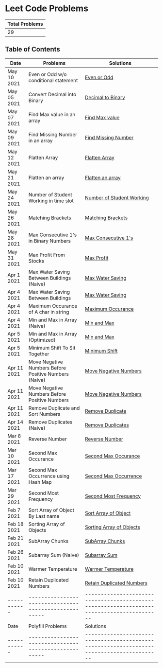 # Leet Code Problems

| Total Problems |
| -------------- |
| 29             |

## Table of Contents

| Date        | Problems                                              | Solutions                                                                                  |
| ----------- | ----------------------------------------------------- | ------------------------------------------------------------------------------------------ |
| May 10 2021 | Even or Odd w/o conditional statement                 | [Even or Odd](./code/even-or-odd-without-condition.js)                                     |
| May 05 2021 | Convert Decimal into Binary                           | [Decimal to Binary](./code/Convert-Decimal-into-Binary.js)                                 |
| May 07 2021 | Find Max value in an array                            | [Find Max value](./code/Find-Max-value-in-an-array.js)                                     |
| May 09 2021 | Find Missing Number in an array                       | [Find Missing Number](./code/Find-Missing-Number-in-an-array.js)                           |
| May 12 2021 | Flatten Array                                         | [Flatten Array](./code/Flatten-Array.js)                                                   |
| May 21 2021 | Flatten an array                                      | [Flatten an array](./code/Flatten-an-array.js)                                             |
| May 24 2021 | Number of Student Working in time slot                | [Number of Student Working](./code/MMT:-Number-of-Student-Working-in-time-slot.js)         |
| May 26 2021 | Matching Brackets                                     | [Matching Brackets](./code/Matching-Brackets.js)                                           |
| May 28 2021 | Max Consecutive 1's in Binary Numbers                 | [Max Consecutive 1's](./code/Max-Consecutive-1's-in-Binary-Numbers.js)                     |
| May 31 2021 | Max Profit From Stocks                                | [Max Profit](./code/Max-Profit-From-Stocks.js)                                             |
| Apr 1 2021  | Max Water Saving Between Buildings (Naive)            | [Max Water Saving](<./code/Max-Water-Saving-Between-Buildings-(Naive).js>)                 |
| Apr 4 2021  | Max Water Saving Between Buildings                    | [Max Water Saving](./code/Max-Water-Saving-Between-Buildings.js)                           |
| Apr 4 2021  | Maximum Occurance of A char in string                 | [Maximum Occurance](./code/Maximum-Occurance-of-A-char-in-string.js)                       |
| Apr 4 2021  | Min and Max in Array (Naive)                          | [Min and Max](<./code/Min-and-Max-in-Array-(Naive).js>)                                    |
| Apr 5 2021  | Min and Max in Array (Optimized)                      | [Min and Max](<./code/Min-and-Max-in-Array-(Optimized).js>)                                |
| Apr 5 2021  | Minimum Shift To Sit Together                         | [Minimum Shift](./code/Minimum-Shift-To-Sit-Together.js)                                   |
| Apr 11 2021 | Move Negative Numbers Before Positive Numbers (Naive) | [Move Negative Numbers](<./code/Move-Negative-Numbers-Before-Positive-Numbers-(Naive).js>) |
| Apr 11 2021 | Move Negative Numbers Before Positive Numbers         | [Move Negative Numbers](./code/Move-Negative-Numbers-Before-Positive-Numbers.js)           |
| Apr 11 2021 | Remove Duplicate and Sort Numbers                     | [Remove Duplicate](./code/Remove-Duplicate-and-Sort-Numbers.js)                            |
| Apr 14 2021 | Remove Duplicates (Naive)                             | [Remove Duplicates](<./code/Remove-Duplicates-(Naive).js>)                                 |
| Mar 8 2021  | Reverse Number                                        | [Reverse Number](./code/Reverse-Number.js)                                                 |
| Mar 10 2021 | Second Max Occurance                                  | [Second Max Occurance](./code/Second-Max-Occurance.js)                                     |
| Mar 17 2021 | Second Max Occurrence using Hash Map                  | [Second Max Occurrence](./code/Second-Max-Occurrence-using-Hash-Map.js)                    |
| Mar 29 2021 | Second Most Frequency                                 | [Second Most Frequency](./code/Second-Most-Frequency.js)                                   |
| Feb 7 2021  | Sort Array of Object By Last name                     | [Sort Array of Object](./code/Sort-Array-of-Object-By-Last-name.js)                        |
| Feb 18 2021 | Sorting Array of Objects                              | [Sorting Array of Objects](./code/Sorting-Array-of-Objects.js)                             |
| Feb 21 2021 | SubArray Chunks                                       | [SubArray Chunks](./code/SubArray-Chunks.js)                                               |
| Feb 26 2021 | Subarray Sum (Naive)                                  | [Subarray Sum](<./code/Subarray-Sum-(Naive).js>)                                           |
| Feb 10 2021 | Warmer Temperature                                    | [Warmer Temperature](./code/Warmer-Temperature.js)                                         |
| Feb 10 2021 | Retain Duplicated Numbers                             | [Retain Duplicated Numbers](./code/Retain-Duplicated-Numbers.js)                           |
| ----------- | ----------------------------------------------------- | ------------------------------------------------------------------------------------------ |
| Date        | Polyfill Problems                                     | Solutions                                                                                  |
| ----------- | ----------------------------------------------------- | ------------------------------------------------------------------------------------------ |
